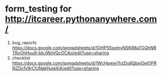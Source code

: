 # form_testing for http://itcareer.pythonanywhere.com/
1. bug_reports https://docs.google.com/spreadsheets/d/1OHP55somyNSKR8aTGQhNBTRvOhHuu9-bbJWoVQcOCAo/edit?usp=sharing
2. checklist https://docs.google.com/spreadsheets/d/1WcHpww7hzDu6QbxjOelOPRNZDcfv9rCfJNakHuieXiA/edit?usp=sharing
